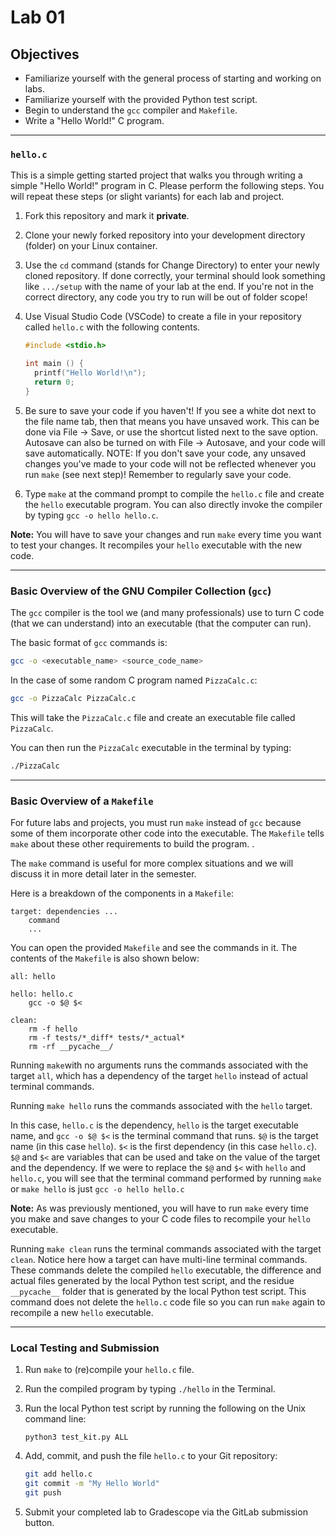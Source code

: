 # Lab 01

## Objectives

* Familiarize yourself with the general process of starting and working on labs.
* Familiarize yourself with the provided Python test script.
* Begin to understand the `gcc` compiler and `Makefile`.
* Write a "Hello World!" C program.

---

### `hello.c`

This is a simple getting started project that walks you through writing a simple
"Hello World!" program in C. Please perform the following steps. You will repeat
these steps (or slight variants) for each lab and project.

1. Fork this repository and mark it **private**.

2. Clone your newly forked repository into your development directory (folder) on your Linux container.

3. Use the `cd` command (stands for Change Directory) to enter your newly cloned repository. If done correctly, your terminal should look something like `.../setup` with the name of your lab at the end. If you're not in the correct directory, any code you try to run will be out of folder scope!

4. Use Visual Studio Code (VSCode) to create a file in your repository called
   `hello.c` with the following contents.
    ```c
    #include <stdio.h>

    int main () {
      printf("Hello World!\n");
      return 0;
    }
    ```

5. Be sure to save your code if you haven't! If you see a white dot next to the file name tab, then that means you have unsaved work. This can be done via File -> Save, or use the shortcut listed next to the save option. Autosave can also be turned on with File -> Autosave, and your code will save automatically. NOTE: If you don't save your code, any unsaved changes you've made to your code will not be reflected whenever you run `make` (see next step)! Remember to regularly save your code.

6. Type `make` at the command prompt to compile the `hello.c` file and create
   the `hello` executable program. You can also directly invoke the compiler by
   typing `gcc -o hello hello.c`.

**Note:** You will have to save your changes and run `make` every time you want to test your changes.
It recompiles your `hello` executable with the new code.

---

### Basic Overview of the GNU Compiler Collection (`gcc`)

The `gcc` compiler is the tool we (and many professionals) use to turn C code
(that we can understand) into an executable (that the computer can run).

The basic format of `gcc` commands is:
```bash
gcc -o <executable_name> <source_code_name>
```

In the case of some random C program named `PizzaCalc.c`:
```bash
gcc -o PizzaCalc PizzaCalc.c
```

This will take the `PizzaCalc.c` file and create an executable file called
`PizzaCalc`.

You can then run the `PizzaCalc` executable in the terminal by typing:
```bash
./PizzaCalc
```

---

### Basic Overview of a `Makefile`

For future labs and projects, you must run `make` instead of `gcc` because some
of them incorporate other code into the executable.   The `Makefile` tells `make`
about these other requirements to build the program.
. 
    
The `make` command is useful for more complex situations and we will discuss it
in more detail later in the semester.

Here is a breakdown of the components in a `Makefile`:

```Make
target: dependencies ...
    command
    ...
```

You can open the provided `Makefile` and see the commands in it.
The contents of the `Makefile` is also shown below:

```Make
all: hello

hello: hello.c
	gcc -o $@ $<

clean:
	rm -f hello
	rm -f tests/*_diff* tests/*_actual*
	rm -rf __pycache__/
```

Running `make`with no arguments runs the commands associated with the target `all`,
which has a dependency of the target `hello` instead of actual terminal
commands. 

Running `make hello` runs the commands associated with the `hello` target.

In this case, `hello.c` is the dependency, `hello` is the target executable
name, and `gcc -o $@ $<` is the terminal command that runs. `$@` is the target
name (in this case `hello`). `$<` is the first dependency (in this case
`hello.c`). `$@` and `$<` are variables that can be used and take on the value
of the target and the dependency. If we were to replace the `$@` and `$<` with
`hello` and `hello.c`, you will see that the terminal command performed by
running `make` or `make hello` is just `gcc -o hello hello.c`

**Note:** As was previously mentioned, you will have to run `make` every time
you make and save changes to your C code files to recompile your `hello`
executable.

Running `make clean`  runs the terminal commands associated with the target
`clean`. Notice here how a target can have multi-line terminal commands. These
commands delete the compiled `hello` executable, the difference and actual files
generated by the local Python test script, and the residue `__pycache__` folder
that is generated by the local Python test script. This command does not delete
the `hello.c` code file so you can run `make` again to recompile a new `hello`
executable.

---

### Local Testing and Submission

1. Run `make` to (re)compile your `hello.c` file.

2. Run the compiled program by typing `./hello` in the Terminal.

3. Run the local Python test script by running the following on the Unix command
   line:
    ```
    python3 test_kit.py ALL
    ```

4. Add, commit, and push the file `hello.c` to your Git repository:
   ```Bash
   git add hello.c
   git commit -m "My Hello World"
   git push
   ```

5. Submit your completed lab to Gradescope via the GitLab submission button.
